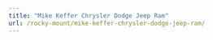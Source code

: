 ```yaml
---
title: "Mike Keffer Chrysler Dodge Jeep Ram"
url: /rocky-mount/mike-keffer-chrysler-dodge-jeep-ram/
---
```

